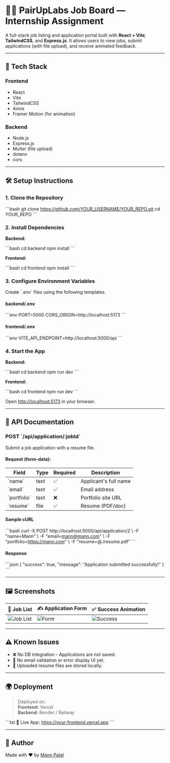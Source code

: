 # 🧑‍💼 PairUpLabs Job Board — Internship Assignment

A full-stack job listing and application portal built with **React + Vite**, **TailwindCSS**, and **Express.js**. It allows users to view jobs, submit applications (with file upload), and receive animated feedback.

---

## 🚀 Tech Stack

### Frontend
- React
- Vite
- TailwindCSS
- Axios
- Framer Motion (for animation)

### Backend
- Node.js
- Express.js
- Multer (file upload)
- dotenv
- cors

---

## 🛠️ Setup Instructions

### 1. Clone the Repository

\`\`\`bash
git clone https://github.com/YOUR_USERNAME/YOUR_REPO.git
cd YOUR_REPO
\`\`\`

### 2. Install Dependencies

**Backend:**

\`\`\`bash
cd backend
npm install
\`\`\`

**Frontend:**

\`\`\`bash
cd frontend
npm install
\`\`\`

### 3. Configure Environment Variables

Create \`.env\` files using the following templates.

#### backend/.env

\`\`\`env
PORT=5000
CORS_ORIGIN=http://localhost:5173
\`\`\`

#### frontend/.env

\`\`\`env
VITE_API_ENDPOINT=http://localhost:5000/api
\`\`\`

### 4. Start the App

**Backend:**

\`\`\`bash
cd backend
npm run dev
\`\`\`

**Frontend:**

\`\`\`bash
cd frontend
npm run dev
\`\`\`

Open [http://localhost:5173](http://localhost:5173) in your browser.

---

## 📡 API Documentation

### POST \`/api/application/:jobId\`

Submit a job application with a resume file.

#### Request (form-data):

| Field      | Type   | Required | Description          |
|------------|--------|----------|----------------------|
| \`name\`     | text   | ✅       | Applicant's full name|
| \`email\`    | text   | ✅       | Email address        |
| \`portfolio\`| text   | ❌       | Portfolio site URL   |
| \`resume\`   | file   | ✅       | Resume (PDF/doc)     |

#### Sample cURL

\`\`\`bash
curl -X POST http://localhost:5000/api/application/2 \\
  -F "name=Mann" \\
  -F "email=mann@mann.com" \\
  -F "portfolio=https://mann.com" \\
  -F "resume=@./resume.pdf"
\`\`\`

#### Response

\`\`\`json
{
  "success": true,
  "message": "Application submitted successfully!"
}
\`\`\`

---

## 🖼️ Screenshots

| 📝 Job List | ✍️ Application Form | ✅ Success Animation |
|------------|---------------------|----------------------|
| ![Job List](./screenshots/joblist.png) | ![Form](./screenshots/form.png) | ![Success](./screenshots/success.gif) |

---

## ⚠️ Known Issues

- ❌ No DB integration – Applications are not saved.
- 🛑 No email validation or error display UI yet.
- 📁 Uploaded resume files are stored locally.

---

## 🌍 Deployment

> Deployed on:  
**Frontend:** Vercel  
**Backend:** Render / Railway

\`\`\`txt
🔗 Live App: https://your-frontend.vercel.app
\`\`\`

---

## 🙌 Author

Made with ❤️ by [Mann Patel](mailto:mann@mann.com)

